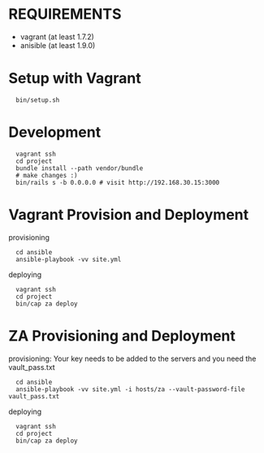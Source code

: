 # REQUIREMENTS

 * vagrant (at least 1.7.2)
 * anisible (at least 1.9.0)

# Setup with Vagrant

```
  bin/setup.sh
```

# Development

```
  vagrant ssh
  cd project
  bundle install --path vendor/bundle
  # make changes :)
  bin/rails s -b 0.0.0.0 # visit http://192.168.30.15:3000
```

# Vagrant Provision and Deployment

provisioning

```
  cd ansible
  ansible-playbook -vv site.yml
```

deploying

```
  vagrant ssh
  cd project
  bin/cap za deploy
```

# ZA Provisioning and Deployment

provisioning: Your key needs to be added to the servers and you need the vault_pass.txt

```
  cd ansible
  ansible-playbook -vv site.yml -i hosts/za --vault-password-file vault_pass.txt
```

deploying

```
  vagrant ssh
  cd project
  bin/cap za deploy
```
